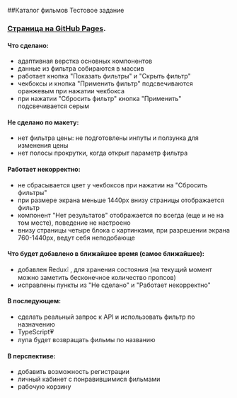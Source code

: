 ##Каталог фильмов
Тестовое задание

### [Страница на GitHub Pages](https://skovi.github.io/movie-catalog/).

#### Что сделано:
* адаптивная верстка основных компонентов
* данные из фильтра собираются в массив
* работает кнопка "Показать фильтры" и "Скрыть фильтр"
* чекбоксы и кнопка "Применить фильтр" подсвечиваются оранжевым при нажатии чекбокса
* при нажатии "Сбросить фильтр" кнопка "Применить" подсвечивается серым

#### Не сделано по макету:
* нет фильтра цены: не подготовлены инпуты и ползунка для изменения цены
* нет полосы прокрутки, когда открыт параметр фильтра

#### Работает некорректно:
* не сбрасывается цвет у чекбоксов при нажатии на "Сбросить фильтры"
* при размере экрана меньше 1440px внизу страницы отображается фильтр
* компонент "Нет результатов" отображается по всегда (еще и не на том месте), поведение не настроено
* внизу страницы четыре блока с картинками, при разрешении экрана 760-1440px, ведут себя неподобающе

#### Что будет добавлено в ближайшее время (самое ближайшее):
* добавлен Redux:grey_exclamation: , для хранения состояния (на текущий момент можно заметить бесконечное количество пропсов)
* исправлены пункты из "Не сделано" и "Работает некорректно"

#### В последующем:
* сделать реальный запрос к API и использовать фильтр по назначению
* TypeScript:heartpulse:
* лупа будет возвращать фильмы по названию

#### В перспективе:
* добавить возможность регистрации
* личный кабинет с понравившимися фильмами
* рабочую корзину
